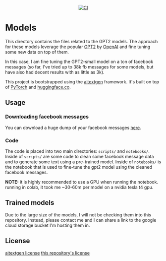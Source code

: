 <p align="center">
  <a href="https://github.com/hkennyv/meowbot/actions?query=workflow%3ABlack"><img alt="CI" src="https://img.shields.io/github/workflow/status/hkennyv/meowbot/Black?label=black"></a>
</p>

# Models

This directory contains the files related to the GPT2 models. The approach for
these models leverage the popular [GPT2](https://github.com/openai/gpt-2) by
[OpenAI](https://openai.com/) and fine tuning some new data on top of them.

In this case, I am fine tuning the GPT2-small model on a ton of facebook
messages (so far, I've tried up to 38k fb messages for some models, but have
also had decent results with as little as 3k).

This project is bootstrapped using the [aitextgen](https://github.com/minimaxir/aitextgen)
framework. It's built on top of [PyTorch](https://pytorch.org/) and
[huggingface.co](https://huggingface.co/).

## Usage

### Downloading facebook messages

You can download a huge dump of your facebook messages
[here](https://www.facebook.com/dyi/?referrer=yfi_settings).

### Code

The code is placed into two main directories: `scripts/` and `notebooks/`.
Inside of `scripts/` are some code to clean some facebook message data and to
generate some text using a pre-trained model. Inside of `notebooks/` is the
notebook that is used to fine-tune the gpt2 model using the cleaned facebook
messages.

**NOTE:** it is highly recommended to use a GPU when running the notebook.
running in colab, it took me ~30-60m per model on a nvidia tesla t4 gpu.

## Trained models

Due to the large size of the models, I will not be checking them into this
repository. Instead, please contact me and I can share a link to the google
cloud storage bucket I'm hosting them in.

## License

[aitextgen license](https://github.com/minimaxir/aitextgen/blob/master/LICENSE)
[this repository's license](../LICENSE)
